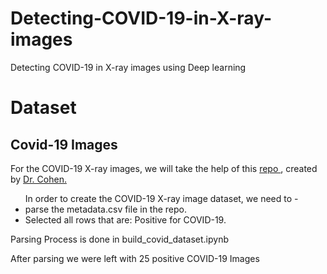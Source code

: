 # Detecting-COVID-19-in-X-ray-images
Detecting COVID-19 in X-ray images using Deep learning

# Dataset
## Covid-19 Images
For the COVID-19 X-ray images, we will take the help of this <a href = "https://github.com/ieee8023/covid-chestxray-dataset" >repo </a>, created by <a href="https://josephpcohen.com/w/">Dr. Cohen. </a>
 <ul> 
  In order to create the COVID-19 X-ray image dataset, we need to - 
 <li> parse the metadata.csv file in the repo. </li>
 <li> Selected all rows that are: Positive for COVID-19.</li>
 
  </ul> 
<p>Parsing Process is done in <span class = 'enlighter-text'> </span>build_covid_dataset.ipynb </p>
<p>After parsing we were left with 25 positive COVID-19 Images</p>
